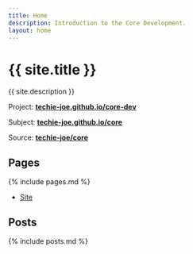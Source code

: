 ```yaml
---
title: Home
description: Introduction to the Core Development.
layout: home
---
```


# {{ site.title }}

{{ site.description }}

Project: **[techie-joe.github.io/core-dev](https://techie-joe.github.io/core-dev)**

Subject: **[techie-joe.github.io/core](https://techie-joe.github.io/core)**

Source: **[techie-joe/core](https://github.com/techie-joe/core)**

## Pages

{% include pages.md %}
- [Site](site)

## Posts

{% include posts.md %}